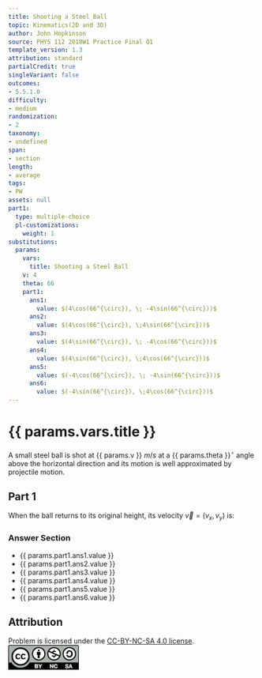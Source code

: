 ```yaml
---
title: Shooting a Steel Ball
topic: Kinematics(2D and 3D)
author: John Hopkinson
source: PHYS 112 2018W1 Practice Final Q1
template_version: 1.3
attribution: standard
partialCredit: true
singleVariant: false
outcomes:
- 5.5.1.0
difficulty:
- medium
randomization:
- 2
taxonomy:
- undefined
span:
- section
length:
- average
tags:
- PW
assets: null
part1:
  type: multiple-choice
  pl-customizations:
    weight: 1
substitutions:
  params:
    vars:
      title: Shooting a Steel Ball
    v: 4
    theta: 66
    part1:
      ans1:
        value: $(4\cos(66^{\circ}), \; -4\sin(66^{\circ}))$
      ans2:
        value: $(4\cos(66^{\circ}), \;4\sin(66^{\circ}))$
      ans3:
        value: $(4\sin(66^{\circ}), \; -4\cos(66^{\circ}))$
      ans4:
        value: $(4\sin(66^{\circ}), \;4\cos(66^{\circ}))$
      ans5:
        value: $(-4\cos(66^{\circ}), \; -4\sin(66^{\circ}))$
      ans6:
        value: $(-4\sin(66^{\circ}), \;4\cos(66^{\circ}))$
---
```

# {{ params.vars.title }}
A small steel ball is shot at {{ params.v }} $m/s$ at a {{ params.theta }}$^{\circ}$ angle above the horizontal direction and its motion is well approximated by projectile motion.

## Part 1

When the ball returns to its original height, its velocity $\overrightarrow{v} = (v_x, v_y)$ is:

### Answer Section

- {{ params.part1.ans1.value }}
- {{ params.part1.ans2.value }}
- {{ params.part1.ans3.value }}
- {{ params.part1.ans4.value }}
- {{ params.part1.ans5.value }}
- {{ params.part1.ans6.value }}

## Attribution

Problem is licensed under the [CC-BY-NC-SA 4.0 license](https://creativecommons.org/licenses/by-nc-sa/4.0/).<br> ![The Creative Commons 4.0 license requiring attribution-BY, non-commercial-NC, and share-alike-SA license.](https://raw.githubusercontent.com/firasm/bits/master/by-nc-sa.png)